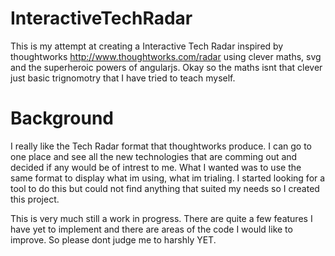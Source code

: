 InteractiveTechRadar
====================

This is my attempt at creating a Interactive Tech Radar inspired by thoughtworks http://www.thoughtworks.com/radar using clever maths, svg and the superheroic powers of angularjs.
Okay so the maths isnt that clever just basic trignomotry that I have tried to teach myself.

Background
====================
I really like the Tech Radar format that thoughtworks produce.  I can go to one place and see all the new technologies that are comming out and decided if any would be of intrest to me.  What I wanted was to use the same format to display what im using, what im trialing.  I started looking for a tool to do this but could not find anything that suited my needs so I created this project.

This is very much still a work in progress.  There are quite a few features I have yet to implement and there are areas of the code I would like to improve. So please dont judge me to harshly YET.
